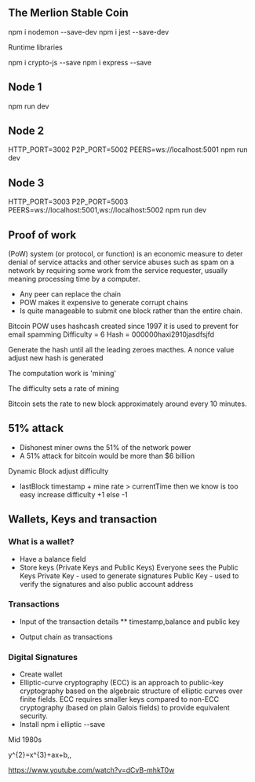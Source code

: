 ## The Merlion Stable Coin

npm i nodemon --save-dev
npm i jest --save-dev

Runtime libraries

npm i crypto-js --save
npm i express --save

## Node 1
npm run dev

## Node 2
HTTP_PORT=3002 P2P_PORT=5002 PEERS=ws://localhost:5001 npm run dev

## Node 3
HTTP_PORT=3003 P2P_PORT=5003 PEERS=ws://localhost:5001,ws://localhost:5002 npm run dev

## Proof of work
(PoW) system (or protocol, or function) is an economic measure to deter denial of service attacks and other service abuses such as spam on a network by requiring some work from the service requester, usually meaning processing time by a computer.

* Any peer can replace the chain
* POW makes it expensive to generate corrupt chains
* Is quite manageable to submit one block rather than the entire chain.

Bitcoin POW uses hashcash created since 1997 it is used to prevent for email spamming
Difficulty = 6 
Hash = 000000haxi2910jasdfsjfd

Generate the hash until all the leading zeroes macthes.
A nonce value adjust new hash is generated

The computation work is 'mining'

The difficulty sets a rate of mining 

Bitcoin sets the rate to new block approximately around every 10 minutes.

## 51% attack 

* Dishonest miner owns the 51% of the network power
* A 51% attack for bitcoin would be more than $6 billion 

Dynamic Block adjust difficulty
* lastBlock timestamp + mine rate > currentTime then we know is too easy increase difficulty
 +1 else -1

 ## Wallets, Keys and transaction

 ### What is a wallet?
 * Have a balance field
 * Store keys (Private Keys and Public Keys) Everyone sees the Public Keys
 Private Key - used to generate signatures
 Public Key - used to verify the signatures and also public account address

 ### Transactions
 * Input of the transaction details
 ** timestamp,balance and public key

 * Output chain as transactions

 ### Digital Signatures
 * Create wallet
 * Elliptic-curve cryptography (ECC) is an approach to public-key cryptography based on the algebraic structure of elliptic curves over finite fields. ECC requires smaller keys compared to non-ECC cryptography (based on plain Galois fields) to provide equivalent security.
 * Install npm i elliptic --save 

Mid 1980s 

 y^{2}=x^{3}+ax+b,\,

 https://www.youtube.com/watch?v=dCvB-mhkT0w